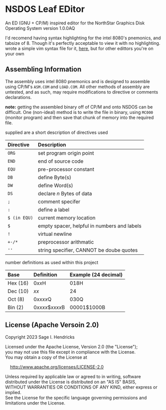 # NSDOS Leaf EDitor
An ED (GNU + CP/M) inspired editor for the NorthStar Graphics Disk Operating System version 1.0.0AQ

I'd recomend having syntax highlighting for the intel 8080's pnemonics, and tabsize of 8. Though it's perfectly acceptable to view it with no highlighting.
wrote a simple vim syntax file for it, [here](https://github.com/sage-etcher/vim-i8080-syntax), but for other edittors you're on your own

## Assembling Information

The assembly uses intel 8080 pnemonics and is designed to assemble using CP/M's `ASM.COM` and `LOAD.COM`. All other methods of assembly are untested, and as such, may require modifications to directive or comments declarations.

__note:__ getting the assembled binary off of CP/M and onto NSDOS can be difficult. One (non-ideal) method is to write the file in binary, using `MC000` (monitor program) and then save that chunk of memory into the required file.

supplied are a short description of directives used

| Directive | Description |
|:--------- |:------------|
| `ORG` | set program origin point |
| `END` | end of source code |
| `EQU` | pre-processor constant |
| `DB` | define Byte(s) |
| `DW` | define Word(s) |
| `DS` | declare _n_ Bytes of data |
| `;` | comment specifer |
| `:` | define a label |
| `$ (in EQU)` | current memory location |
| `$` | empty spacer, helpful in numbers and labels |
| `!` | virtual newline |
| `+-/*` | preprocessor arithmatic |
| `''` | string specifier, CANNOT be doube quotes |

number definitions as used within this project

| Base | Definition | Example (24 decimal) |
|:---- |:---------- |:-------------------- |
| Hex (16) | 0<i>xx</i>H | 018H |
| Dec (10) | <i>xx</i> | 24 |
| Oct (8) | 0<i>xxxx</i>Q | 030Q |
| Bin (2) | 0<i>xxxx</i>$<i>xxxx</i>B | 00001$1000B |

## License (Apache Versoin 2.0)

Copyright 2023 Sage I. Hendricks  

Licensed under the Apache License, Version 2.0 (the "License");  
you may not use this file except in compliance with the License.  
You may obtain a copy of the License at  

&nbsp;&nbsp;&nbsp;&nbsp;<http://www.apache.org/licenses/LICENSE-2.0>  

Unless required by applicable law or agreed to in writing, software  
distributed under the License is distributed on an "AS IS" BASIS,  
WITHOUT WARRANTIES OR CONDITIONS OF ANY KIND, either express or implied.  
See the License for the specific language governing permissions and  
limitations under the License.  

